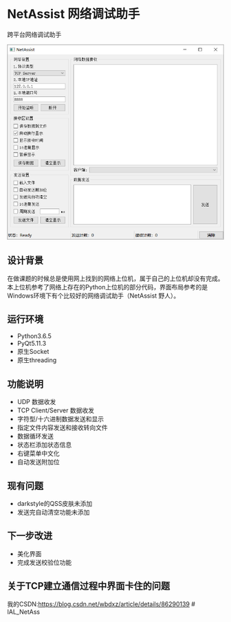 # NetAssist 网络调试助手
跨平台网络调试助手

![截图](./screenshot/shot.jpg)

## 设计背景
在做课题的时候总是使用网上找到的网络上位机，属于自己的上位机却没有完成。本上位机参考了网络上存在的Python上位机的部分代码，界面布局参考的是Windows环境下有个比较好的网络调试助手（NetAssist 野人）。


## 运行环境
- Python3.6.5
- PyQt5.11.3
- 原生Socket
- 原生threading

## 功能说明
- UDP 数据收发
- TCP Client/Server 数据收发
- 字符型/十六进制数据发送和显示
- 指定文件内容发送和接收转向文件
- 数据循环发送
- 状态栏添加状态信息
- 右键菜单中文化
- 自动发送附加位

## 现有问题
- darkstyle的QSS皮肤未添加
- 发送完自动清空功能未添加

## 下一步改进
- 美化界面
- 完成发送校验位功能

## 关于TCP建立通信过程中界面卡住的问题
我的CSDN:https://blog.csdn.net/wbdxz/article/details/86290139
#   I A L _ N e t A s s 
 
 